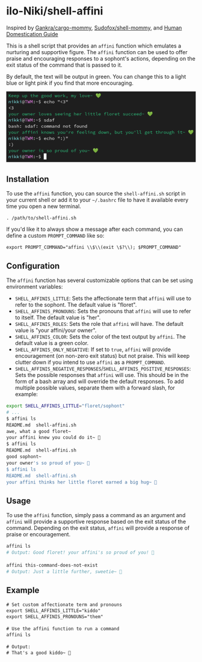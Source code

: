 # ilo-Niki/shell-affini

Inspired by [Gankra/cargo-mommy](https://github.com/Gankra/cargo-mommy), [Sudofox/shell-mommy](https://github.com/sudofox/shell-mommy), and [Human Domestication Guide](https://humandomestication.guide/)

This is a shell script that provides an `affini` function which emulates a nurturing and supportive figure. The `affini` function can be used to offer praise and encouraging responses to a sophont's actions, depending on the exit status of the command that is passed to it.

By default, the text will be output in green. You can change this to a light blue or light pink if you find that more encouraging.

<img src="preview.png" alt="Example" ></a>

## Installation

To use the `affini` function, you can source the `shell-affini.sh` script in your current shell or add it to your `~/.bashrc` file to have it available every time you open a new terminal.

```
. /path/to/shell-affini.sh
```

If you'd like it to always show a message after each command, you can define a custom `PROMPT_COMMAND` like so:

```
export PROMPT_COMMAND="affini \\$\\(exit \$?\\); $PROMPT_COMMAND"
```

## Configuration

The `affini` function has several customizable options that can be set using environment variables:

- `SHELL_AFFINIS_LITTLE`: Sets the affectionate term that `affini` will use to refer to the sophont. The default value is "floret".
- `SHELL_AFFINIS_PRONOUNS`: Sets the pronouns that `affini` will use to refer to itself. The default value is "her".
- `SHELL_AFFINIS_ROLES`: Sets the role that `affini` will have. The default value is "your affini/your owner".
- `SHELL_AFFINIS_COLOR`: Sets the color of the text output by `affini`. The default value is a green color.
- `SHELL_AFFINIS_ONLY_NEGATIVE`: If set to `true`, `affini` will provide encouragement (on non-zero exit status) but not praise. This will keep clutter down if you intend to use `affini` as a `PROMPT_COMMAND`.
- `SHELL_AFFINIS_NEGATIVE_RESPONSES`/`SHELL_AFFINIS_POSITIVE_RESPONSES`: Sets the possible responses that `affini` will use. This should be in the form of a bash array and will override the default responses.
To add multiple possible values, separate them with a forward slash, for example:

```sh
export SHELL_AFFINIS_LITTLE="floret/sophont"
# ...
$ affini ls
README.md  shell-affini.sh
awe, what a good floret~
your affini knew you could do it~ 💚
$ affini ls
README.md  shell-affini.sh
good sophont~
your owner's so proud of you~ 💚
$ affini ls
README.md  shell-affini.sh
your affini thinks her little floret earned a big hug~ 💚
```

## Usage

To use the `affini` function, simply pass a command as an argument and `affini` will provide a supportive response based on the exit status of the command. Depending on the exit status, `affini` will provide a response of praise or encouragement.

```sh
affini ls
# Output: Good floret! your affini's so proud of you! 💚

affini this-command-does-not-exist
# Output: Just a little further, sweetie~ 💚
```

## Example

```
# Set custom affectionate term and pronouns
export SHELL_AFFINIS_LITTLE="kiddo"
export SHELL_AFFINIS_PRONOUNS="them"

# Use the affini function to run a command
affini ls

# Output:
# That's a good kiddo~ 💚
```
